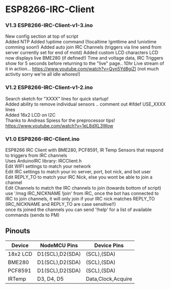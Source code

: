 # ESP8266-IRC-Client

### V1.3 ESP8266-IRC-Client-v1-3.ino
New config section at top of script<br>
Added NTP
Added !uptime command (!localtime !gmttime and !unixtime comming soon!) 
Added auto join IRC Channels (triggers via line send from server currently set for end of motd)
Added custom LCD characters
LCD now displays live BME280 (if defined!) Time and voltage data, IRC Triggers show for 5 seconds before returning to the "live" page..
10hr Live stream of it in action... https://www.youtube.com/watch?v=Qyn5Yd8giZI (not much activity sorry we're all idle whores!)

### V1.2 ESP8266-IRC-Client-v1-2.ino
Search sketch for "XXXX" lines for quick startup!<br>
Added ability to remove individual sensors .. comment out #ifdef USE_XXXX lines<br> 
Added 16x2 LCD on I2C<br>
Thanks to Andreas Spiess for the preprocessor tips! https://www.youtube.com/watch?v=1eL8dXL3Wow

### V1.0 ESP8266-IRC-Client.ino
ESP8266 IRC Client with BME280, PCF8591, IR Temp Sensors that respond to triggers from IRC channels<br>
Uses ArduinoIRC library: IRCClient.h<br>
Edit WIFI settings to match your network<br>
Edit IRC settings to match your irc server, port, bot nick, and bot user<br>
Edit REPLY_TO to match your IRC Nick, else you wont be able to join a channel<br>
Edit Channels to match the IRC channels to join (towards bottom of script)<br>
use '/msg IRC_NICKNAME !join' from IRC, once the bot has connected to IRC to join channels, it will only join if your IRC nick matches REPLY_TO (IRC_NICKNAME and REPLY_TO are case sensitive!!)<br>
once its joined the channels you can send '!help' for a list of available commands (sends to PM)<br>

## Pinouts

Device   |NodeMCU Pins     |Device Pins 
---------|-----------------|-------------------
18x2 LCD | D1(SCL),D2(SDA) | (SCL),(SDA)
BME280   | D1(SCL),D2(SDA) | (SCL),(SDA)
PCF8591  | D1(SCL),D2(SDA) | (SCL),(SDA)
IRTemp   | D3, D4, D5      | Data,Clock,Acquire


